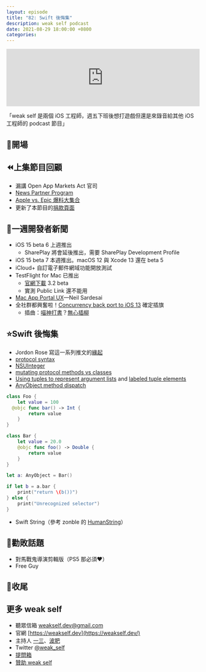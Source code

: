 ```yaml
---
layout: episode
title: "82: Swift 後悔集"
description: weak self podcast
date: 2021-08-29 18:00:00 +0800
categories: 
---
```


<iframe src="https://www.listennotes.com/podcasts/weak-self/82-swift-後悔集-MeGDVd5THtI/embed/" width="100%" style="width: 1px; min-width: 100%;" loading="lazy" frameborder="0" scrolling="no" loading="lazy"></iframe>

「weak self 是兩個 iOS 工程師，週五下班後想打遊戲但還是來錄音給其他 iOS 工程師的 podcast 節目」

## 👋開場

## ⏪上集節目回顧

- 漏講 Open App Markets Act 官司
- [News Partner Program](https://developer.apple.com/programs/news-partner/)
- [Apple vs. Epic 爆料大集合](https://www.theverge.com/22611236/epic-v-apple-emails-project-liberty-app-store-schiller-sweeney-cook-jobs)
- 更新了本節目的[捐款頁面](https://github.com/weakselfpodcast/weakselfpodcast.github.io/blob/master/README.md)

## 📰一週開發者新聞

- iOS 15 beta 6 上週推出
    - SharePlay 將會延後推出，需要 SharePlay Development Profile
- iOS 15 beta 7 本週推出。macOS 12 與 Xcode 13 還在 beta 5
- iCloud+ 自訂電子郵件網域功能開放測試
- TestFlight for Mac 已推出
    - [官網下載](https://developer.apple.com/download/) 3.2 beta
    - 實測 Public Link 還不能用
- [Mac App Portal UX](https://twitter.com/neilsardesai/status/1429480456102326274?s=21)—Neil Sardesai
- 全社群都興奮啦！[Concurrency back port to iOS 13](https://github.com/apple/swift/pull/39051/files#diff-f86ab8facfd44d6e80e625e2c50dda4a6ed2deabaad4db49fb02b3a2c4274c50) 確定插旗
    - 插曲：[喵神打書](https://twitter.com/ethanhuang13/status/1431238023576907782?s=20)？[無心插柳](https://twitter.com/onevcat/status/1431249830634930185?s=20)

## ⭐️Swift 後悔集

- Jordon Rose 寫這一系列推文的[緣起](https://twitter.com/uint_min/status/1423047810597855234?s=21)
- [protocol syntax](https://twitter.com/uint_min/status/1423047801844371456?s=21)
- [NSUInteger](https://twitter.com/uint_min/status/1423760483010506755?s=21)
- [mutating protocol methods vs classes](https://twitter.com/uint_min/status/1425558429729312772?s=21)
- [Using tuples to represent argument lists](https://twitter.com/uint_min/status/1428109958290104320?s=21) and [labeled tuple elements](https://twitter.com/uint_min/status/1428838682602078211?s=21)
- [AnyObject method dispatch](https://twitter.com/uint_min/status/1430652663662735362?s=21)

```swift
class Foo {
	let value = 100
  @objc func bar() -> Int {
		return value
	}
}

class Bar {
	let value = 20.0
	@objc func foo() -> Double {
		return value
	}
}

let a: AnyObject = Bar()

if let b = a.bar {
    print("return \(b())")
} else {
    print("Unrecognized selector")
}
```

- Swift String（參考 zonble 的 [HumanString](https://github.com/zonble/HumanString)）

## 💸勸敗話題

- 對馬戰鬼導演剪輯版（PS5 那必須♥️）
- Free Guy

## 👋收尾

## 更多 weak self

- 聽眾信箱 [weakself.dev@gmail.com](mailto:weakself.dev@gmail.com)
- 官網 [https://weakself.dev](https://weakself.dev/)
- 主持人 [一三](https://twitter.com/ethanhuang13)、[波肥](https://twitter.com/PofatTseng)
- Twitter [@weak_self](https://twitter.com/weak_self)
- [提問箱](https://peing.net/zh-TW/weak_self)
- [贊助 weak self](https://weakself.dev/#donation)